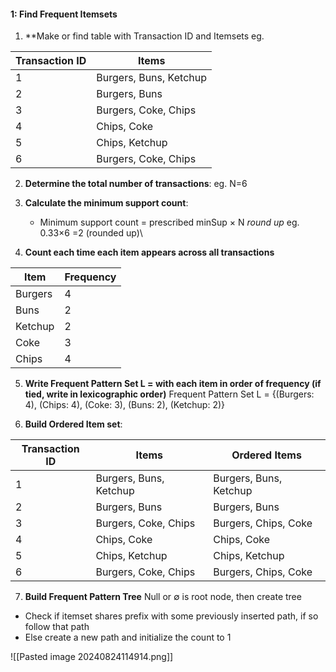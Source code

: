 
#### 1: Find Frequent Itemsets 
1. **Make or find table with Transaction ID and Itemsets
eg. 

| Transaction ID | Items                  |
| -------------- | ---------------------- |
| 1              | Burgers, Buns, Ketchup |
| 2              | Burgers, Buns          |
| 3              | Burgers, Coke, Chips   |
| 4              | Chips, Coke            |
| 5              | Chips, Ketchup         |
| 6              | Burgers, Coke, Chips   |
2. **Determine the total number of transactions**: 
eg. N=6

3. **Calculate the minimum support count**:
    - Minimum support count = prescribed minSup × N   *round up*
eg. 0.33×6 =2 (rounded up)\

4. **Count each time each item appears across all transactions**

| Item    | Frequency |
| ------- | --------- |
| Burgers | 4         |
| Buns    | 2         |
| Ketchup | 2         |
| Coke    | 3         |
| Chips   | 4         |
5. **Write Frequent Pattern Set L = with each item in order of frequency (if tied, write in lexicographic order)**
Frequent Pattern Set L = {(Burgers: 4), (Chips: 4), (Coke: 3), (Buns: 2), (Ketchup: 2)}

6. **Build Ordered Item set**: 

| Transaction ID | Items                  | Ordered Items          |
| -------------- | ---------------------- | ---------------------- |
| 1              | Burgers, Buns, Ketchup | Burgers, Buns, Ketchup |
| 2              | Burgers, Buns          | Burgers, Buns          |
| 3              | Burgers, Coke, Chips   | Burgers, Chips, Coke   |
| 4              | Chips, Coke            | Chips, Coke            |
| 5              | Chips, Ketchup         | Chips, Ketchup         |
| 6              | Burgers, Coke, Chips   | Burgers, Chips, Coke   |

7. **Build Frequent Pattern Tree**
Null or $\emptyset$ is root node, then create tree 
- Check if itemset shares prefix with some previously inserted path, if so follow that path
- Else create a new path and initialize the count to 1


![[Pasted image 20240824114914.png]]
